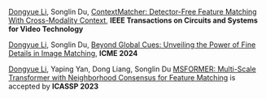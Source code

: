 <u>Dongyue Li</u>, Songlin Du, [ContextMatcher: Detector-Free Feature Matching With Cross-Modality Context](https://ieeexplore.ieee.org/document/10485434), **IEEE Transactions on Circuits and Systems for Video Technology** 

<u>Dongyue Li</u>, Songlin Du, [Beyond Global Cues: Unveiling the Power of Fine Details in Image Matching](https://ieeexplore.ieee.org/document/10687772), **ICME 2024** 

<u>Dongyue Li</u>, Yaping Yan, Dong Liang, Songlin Du [MSFORMER: Multi-Scale Transformer with Neighborhood Consensus for Feature Matching](https://ieeexplore.ieee.org/document/10095240) is accepted by **ICASSP 2023**

